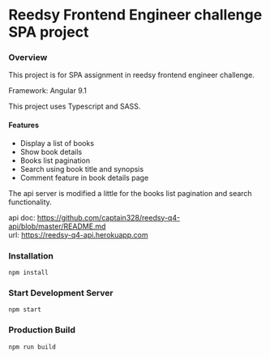 # Reedsy Frontend Engineer challenge SPA project

### Overview
This project is for SPA assignment in reedsy frontend engineer challenge.

Framework: Angular 9.1

This project uses Typescript and SASS.

#### Features
* Display a list of books
* Show book details
* Books list pagination
* Search using book title and synopsis
* Comment feature in book details page

The api server is modified a little for the books list pagination and search functionality.

api doc: https://github.com/captain328/reedsy-q4-api/blob/master/README.md <br>
url: https://reedsy-q4-api.herokuapp.com


### Installation

```
npm install
```

### Start Development Server

```
npm start
```

### Production Build

```
npm run build
```

